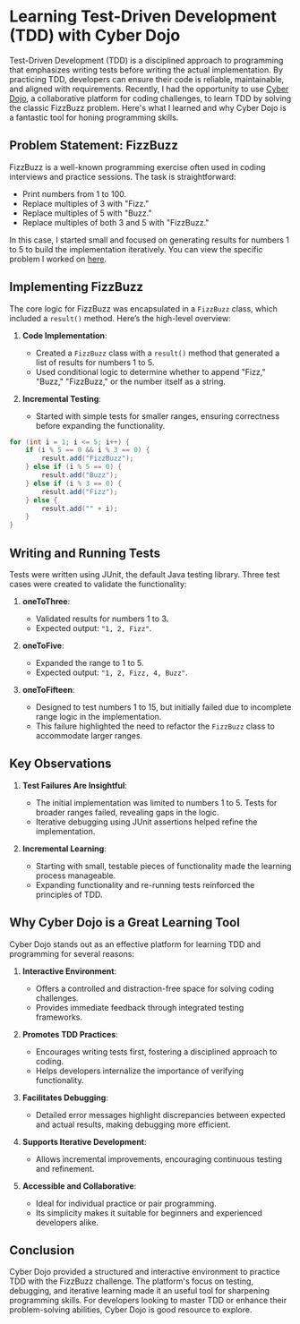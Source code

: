 # Learning Test-Driven Development (TDD) with Cyber Dojo

Test-Driven Development (TDD) is a disciplined approach to programming that emphasizes writing tests before writing the actual implementation. By practicing TDD, developers can ensure their code is reliable, maintainable, and aligned with requirements. Recently, I had the opportunity to use [Cyber Dojo](https://beta.cyber-dojo.org/), a collaborative platform for coding challenges, to learn TDD by solving the classic FizzBuzz problem. Here's what I learned and why Cyber Dojo is a fantastic tool for honing programming skills.

## Problem Statement: FizzBuzz
FizzBuzz is a well-known programming exercise often used in coding interviews and practice sessions. The task is straightforward:
- Print numbers from 1 to 100.
- Replace multiples of 3 with "Fizz."
- Replace multiples of 5 with "Buzz."
- Replace multiples of both 3 and 5 with "FizzBuzz."

In this case, I started small and focused on generating results for numbers 1 to 5 to build the implementation iteratively. You can view the specific problem I worked on [here](https://beta.cyber-dojo.org/kata/edit/SaLDwW).

## Implementing FizzBuzz
The core logic for FizzBuzz was encapsulated in a `FizzBuzz` class, which included a `result()` method. Here’s the high-level overview:

1. **Code Implementation**:
    - Created a `FizzBuzz` class with a `result()` method that generated a list of results for numbers 1 to 5.
    - Used conditional logic to determine whether to append "Fizz," "Buzz," "FizzBuzz," or the number itself as a string.

2. **Incremental Testing**:
    - Started with simple tests for smaller ranges, ensuring correctness before expanding the functionality.

```java
for (int i = 1; i <= 5; i++) {
    if (i % 5 == 0 && i % 3 == 0) {
        result.add("FizzBuzz");
    } else if (i % 5 == 0) {
        result.add("Buzz");
    } else if (i % 3 == 0) {
        result.add("Fizz");
    } else {
        result.add("" + i);
    }
}
```

## Writing and Running Tests
Tests were written using JUnit, the default Java testing library. Three test cases were created to validate the functionality:

1. **oneToThree**:
    - Validated results for numbers 1 to 3.
    - Expected output: `"1, 2, Fizz"`.

2. **oneToFive**:
    - Expanded the range to 1 to 5.
    - Expected output: `"1, 2, Fizz, 4, Buzz"`.

3. **oneToFifteen**:
    - Designed to test numbers 1 to 15, but initially failed due to incomplete range logic in the implementation.
    - This failure highlighted the need to refactor the `FizzBuzz` class to accommodate larger ranges.

## Key Observations
1. **Test Failures Are Insightful**:
    - The initial implementation was limited to numbers 1 to 5. Tests for broader ranges failed, revealing gaps in the logic.
    - Iterative debugging using JUnit assertions helped refine the implementation.

2. **Incremental Learning**:
    - Starting with small, testable pieces of functionality made the learning process manageable.
    - Expanding functionality and re-running tests reinforced the principles of TDD.

## Why Cyber Dojo is a Great Learning Tool
Cyber Dojo stands out as an effective platform for learning TDD and programming for several reasons:

1. **Interactive Environment**:
    - Offers a controlled and distraction-free space for solving coding challenges.
    - Provides immediate feedback through integrated testing frameworks.

2. **Promotes TDD Practices**:
    - Encourages writing tests first, fostering a disciplined approach to coding.
    - Helps developers internalize the importance of verifying functionality.

3. **Facilitates Debugging**:
    - Detailed error messages highlight discrepancies between expected and actual results, making debugging more efficient.

4. **Supports Iterative Development**:
    - Allows incremental improvements, encouraging continuous testing and refinement.

5. **Accessible and Collaborative**:
    - Ideal for individual practice or pair programming.
    - Its simplicity makes it suitable for beginners and experienced developers alike.

## Conclusion
Cyber Dojo provided a structured and interactive environment to practice TDD with the FizzBuzz challenge. The platform's focus on testing, debugging, and iterative learning made it an useful tool for sharpening programming skills. For developers looking to master TDD or enhance their problem-solving abilities, Cyber Dojo is good resource to explore.


